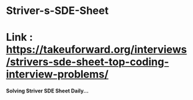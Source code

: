 # Striver-s-SDE-Sheet 
# Link : https://takeuforward.org/interviews/strivers-sde-sheet-top-coding-interview-problems/

#### Solving Striver SDE Sheet Daily...
